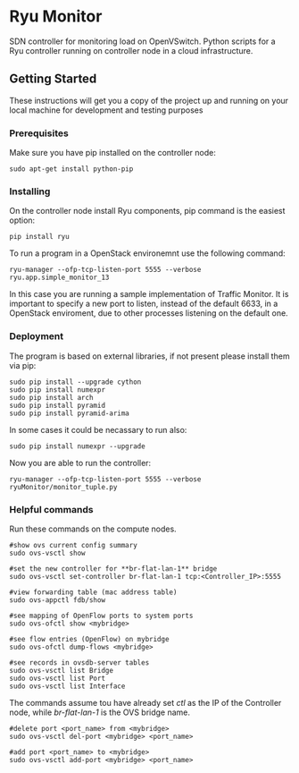 # Ryu Monitor
SDN controller for monitoring load on OpenVSwitch. Python scripts for a Ryu controller running on controller node in a cloud 
infrastructure.

## Getting Started

These instructions will get you a copy of the project up and running on your local machine for development and testing purposes

### Prerequisites

Make sure you have pip installed on the controller node:

```
sudo apt-get install python-pip
```

### Installing

On the controller node install Ryu components, pip command is the easiest option:

```
pip install ryu
```
To run a program in a OpenStack environemnt use the following command:

```
ryu-manager --ofp-tcp-listen-port 5555 --verbose ryu.app.simple_monitor_13
```
In this case you are running a sample implementation of Traffic Monitor.
It is important to specify a new port to listen, instead of the default 6633, in a OpenStack enviroment, due to other processes
listening on the default one.

### Deployment

The program is based on external libraries, if not present please install them via pip:
```
sudo pip install --upgrade cython
sudo pip install numexpr
sudo pip install arch
sudo pip install pyramid
sudo pip install pyramid-arima
```

In some cases it could be necassary to run also:
```
sudo pip install numexpr --upgrade
```

Now you are able to run the controller:
```
ryu-manager --ofp-tcp-listen-port 5555 --verbose ryuMonitor/monitor_tuple.py
```

### Helpful commands

Run these commands on the compute nodes.

```
#show ovs current config summary
sudo ovs-vsctl show

#set the new controller for **br-flat-lan-1** bridge
sudo ovs-vsctl set-controller br-flat-lan-1 tcp:<Controller_IP>:5555

#view forwarding table (mac address table)
sudo ovs-appctl fdb/show

#see mapping of OpenFlow ports to system ports
sudo ovs-ofctl show <mybridge>

#see flow entries (OpenFlow) on mybridge
sudo ovs-ofctl dump-flows <mybridge>

#see records in ovsdb-server tables
sudo ovs-vsctl list Bridge
sudo ovs-vsctl list Port
sudo ovs-vsctl list Interface
```
The commands assume tou have already set *ctl* as the IP of the Controller node, while *br-flat-lan-1* is the OVS bridge name.

```
#delete port <port_name> from <mybridge>
sudo ovs-vsctl del-port <mybridge> <port_name>

#add port <port_name> to <mybridge>
sudo ovs-vsctl add-port <mybridge> <port_name>
```
